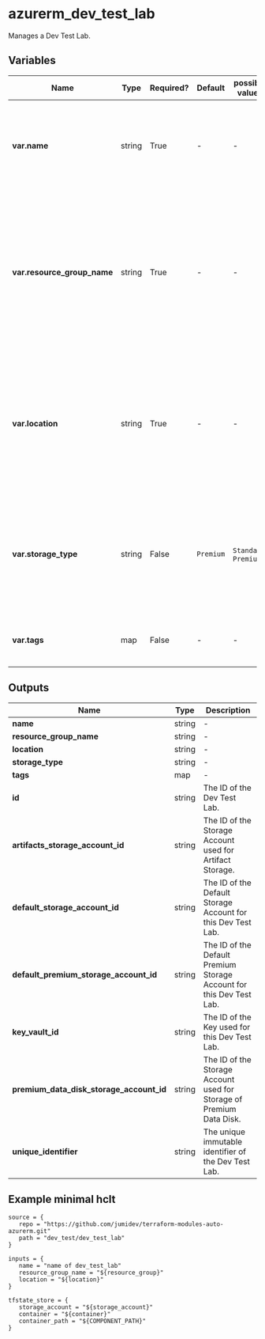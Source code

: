 # azurerm_dev_test_lab

Manages a Dev Test Lab.

## Variables

| Name | Type | Required? |  Default  |  possible values |  Description |
| ---- | ---- | --------- |  ----------- | ----------- | ----------- |
| **var.name** | string | True | -  |  -  |  Specifies the name of the Dev Test Lab. Changing this forces a new resource to be created. | 
| **var.resource_group_name** | string | True | -  |  -  |  The name of the resource group under which the Dev Test Lab resource has to be created. Changing this forces a new resource to be created. | 
| **var.location** | string | True | -  |  -  |  Specifies the supported Azure location where the Dev Test Lab should exist. Changing this forces a new resource to be created. | 
| **var.storage_type** | string | False | `Premium`  |  `Standard`, `Premium`  |  The type of storage used by the Dev Test Lab. Possible values are `Standard` and `Premium`. Defaults to `Premium`. | 
| **var.tags** | map | False | -  |  -  |  A mapping of tags to assign to the resource. | 



## Outputs

| Name | Type | Description |
| ---- | ---- | --------- | 
| **name** | string  | - | 
| **resource_group_name** | string  | - | 
| **location** | string  | - | 
| **storage_type** | string  | - | 
| **tags** | map  | - | 
| **id** | string  | The ID of the Dev Test Lab. | 
| **artifacts_storage_account_id** | string  | The ID of the Storage Account used for Artifact Storage. | 
| **default_storage_account_id** | string  | The ID of the Default Storage Account for this Dev Test Lab. | 
| **default_premium_storage_account_id** | string  | The ID of the Default Premium Storage Account for this Dev Test Lab. | 
| **key_vault_id** | string  | The ID of the Key used for this Dev Test Lab. | 
| **premium_data_disk_storage_account_id** | string  | The ID of the Storage Account used for Storage of Premium Data Disk. | 
| **unique_identifier** | string  | The unique immutable identifier of the Dev Test Lab. | 

## Example minimal hclt

```hcl
source = {
   repo = "https://github.com/jumidev/terraform-modules-auto-azurerm.git" 
   path = "dev_test/dev_test_lab" 
}

inputs = {
   name = "name of dev_test_lab" 
   resource_group_name = "${resource_group}" 
   location = "${location}" 
}

tfstate_store = {
   storage_account = "${storage_account}" 
   container = "${container}" 
   container_path = "${COMPONENT_PATH}" 
}


```